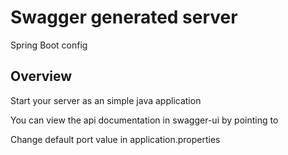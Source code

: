 # Swagger generated server

Spring Boot config 


## Overview  

Start your server as an simple java application  

You can view the api documentation in swagger-ui by pointing to  

Change default port value in application.properties   
